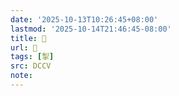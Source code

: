 ```yaml
---
date: '2025-10-13T10:26:45+08:00'
lastmod: '2025-10-14T21:46:45-08:00'
title: 􀄑
url: 􀄑
tags: [掣]
src: DCCV
note:
---
```

